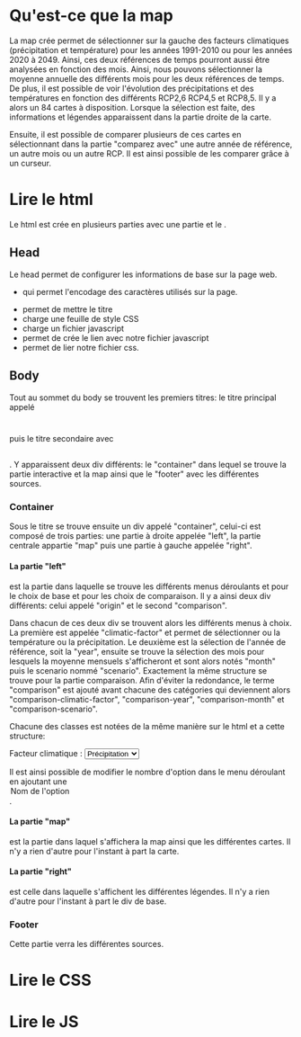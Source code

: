 # Qu'est-ce que la map
La map crée permet de sélectionner sur la gauche des facteurs climatiques (précipitation et température) pour les années 1991-2010 ou pour les années 2020 à 2049. Ainsi, ces deux références de temps pourront aussi être analysées en fonction des mois. Ainsi, nous pouvons sélectionner la moyenne annuelle des différents mois pour les deux références de temps. De plus, il est possible de voir l'évolution des précipitations et des températures en fonction des différents RCP2,6 RCP4,5 et RCP8,5. Il y a alors un 84 cartes à disposition. Lorsque la sélection est faite, des informations et légendes apparaissent dans la partie droite de la carte.

Ensuite, il est possible de comparer plusieurs de ces cartes en sélectionnant dans la partie "comparez avec" une autre année de référence, un autre mois ou un autre RCP. Il est ainsi possible de les comparer grâce à un curseur. 

# Lire le html
Le html est crée en plusieurs parties avec une partie <head> et le <body>. 

## Head 

Le head permet de configurer les informations de base sur la page web. 
- <meta charset="utf8" /> qui permet l'encodage des caractères utilisés sur la page. 
- <title> Titre </title> permet de mettre le titre 
- <link rel="stylesheet" href="https://unpkg.com/leaflet@1.7.1/dist/leaflet.css" /> charge une feuille de style CSS
- <script src="https://unpkg.com/leaflet@1.7.1/dist/leaflet.js"></script> charge un fichier javascript
- <script src="index.js"></script> permet de crée le lien avec notre fichier javascript
- <link rel="stylesheet" href="https://unpkg.com/leaflet@1.7.1/dist/leaflet.css" /> permet de lier notre fichier css. 

  <head>
    <meta charset="utf8" />
    <title>Projet Géovisualisation 2</title>
    <link rel="stylesheet" href="https://unpkg.com/leaflet@1.7.1/dist/leaflet.css" />
    <script src="https://unpkg.com/leaflet@1.7.1/dist/leaflet.js"></script>
    <script src="index.js"></script>
    <link rel="stylesheet" href="style.css" />
  </head>


## Body
Tout au sommet du body se trouvent les premiers titres: le titre principal appelé <h1></h1> puis le titre secondaire avec <h2></h2>. Y apparaissent deux div différents: le "container" dans lequel se trouve la partie interactive et la map ainsi que le "footer" avec les différentes sources.

### Container

Sous le titre se trouve ensuite un div appelé "container", celui-ci est composé de trois parties: une partie à droite appelée "left", la partie centrale appartie "map" puis une partie à gauche appelée "right".

#### La partie "left" 
est la partie dans laquelle se trouve les différents menus déroulants et pour le choix de base et pour les choix de comparaison. Il y a ainsi deux div différents: celui appelé "origin" et le second "comparison". 

Dans chacun de ces deux div se trouvent alors les différents menus à choix. La première est appelée "climatic-factor" et permet de sélectionner ou la température ou la précipitation. Le deuxième est la sélection de l'année de référence, soit la "year", ensuite se trouve la sélection des mois pour lesquels la moyenne mensuels s'afficheront et sont alors notés "month" puis le scenario nommé "scenario". Exactement la même structure se trouve pour la partie comparaison. Afin d'éviter la redondance, le terme "comparison" est ajouté avant chacune des catégories qui deviennent alors "comparison-climatic-factor", "comparison-year", "comparison-month" et "comparison-scenario".

Chacune des classes est notées de la même manière sur le html et a cette structure: 

<body>
 <div id="climatic-factor">
 <label for="data-selection">Facteur climatique :</label>
 <select id="data-selection">
 	<option value="precipitation">Précipitation</option>
    <option value="temperature">Température</option>
 </select>
 </div>
</body>

Il est ainsi possible de modifier le nombre d'option dans le menu déroulant en ajoutant une <option value = " "> Nom de l'option </option>. 

#### La partie "map" 
est la partie dans laquel s'affichera la map ainsi que les différentes cartes. Il n'y a rien d'autre pour l'instant à part la carte. 

#### La partie "right" 
est celle dans laquelle s'affichent les différentes légendes. Il n'y a rien d'autre pour l'instant à part le div de base.

### Footer
Cette partie verra les différentes sources. 


# Lire le CSS



# Lire le JS
